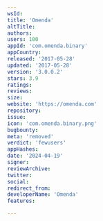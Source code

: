 ```yaml
---
wsId: 
title: 'Omenda'
altTitle: 
authors: 
users: 100
appId: 'com.omenda.binary'
appCountry: 
released: '2017-05-28'
updated: '2017-05-28'
version: '3.0.0.2'
stars: 3.9
ratings: 
reviews: 
size: 
website: 'https://omenda.com'
repository: 
issue: 
icon: 'com.omenda.binary.png'
bugbounty: 
meta: 'removed'
verdict: 'fewusers'
appHashes: 
date: '2024-04-19'
signer: 
reviewArchive: 
twitter: 
social: 
redirect_from: 
developerName: 'Omenda'
features: 

---
```


